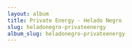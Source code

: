 ```yaml
---
layout: album
title: Private Energy - Helado Negro
slug: heladonegro-privateenergy
album_slug: heladonegro-privateenergy
---
```


